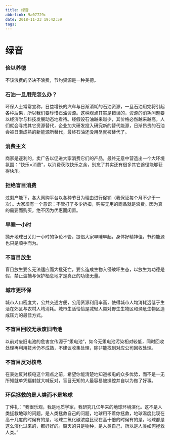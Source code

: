 ```yaml
---
title: 绿音
abbrlink: 9a07729c
date: 2018-11-23 19:42:59
tags:
---
```


# 绿音 

### 俭以养德
不该浪费的坚决不浪费，节约资源是一种美德。

### 石油一旦用完怎么办？
环保人士常常宣称，日益增长的汽车与日渐消耗的石油资源，一旦石油用完将引起各种后果，所以我们要珍惜石油资源。这种观点其实是错误的，资源的消耗问题要以经济学与科技发展动态地看待。经假设石油越来越少，其价格必然越来越高，人们就会寻找其它资源替代，企业加大研发投入研究新的替代能源，日渐昂贵的石油会被日渐成熟的新能源所替代，最终石油还没用尽就被替代了。

### 消费主义
商家是逐利的，卖广告以促进大家消费它们的产品，最终无意中营造出一个大环境氛围：“快乐=消费”，以消费获取快乐之余，别忘了其实还有很多其它途径能够获得快乐。

### 拒绝盲目消费
过剩产能下，各大网购平台以各种节日为理由进行促销（我保证每个月不少于一次）。大家须有一个意识：不管打了多少折扣，购买无用的商品就是浪费。因为真的需要而购买，绝不因为优惠而闲置。

### 早睡一小时
抛开地球日关灯一小时的争论不管，提倡大家早睡早起，身体好精神佳，节约能源也只是顺手而为。

### 不盲目放生
盲目放生要么无法适应而大批死亡，要么造成生物入侵破坏生态，以放生为功德是假，禁止滥捕与保护栖息地才是真正的功德无量。

### 城市更环保
城市人口密度大，公共交通方便，公用资源利用率高，使得城市人均消耗远低于生活在郊区与农村人均消耗。城市生活恰恰是减轻人类对野生生物区和濒危生物区造成压力的最佳方式。

### 不盲目回收无汞废旧电池 
以前对废旧电池的危害宣传源于“汞电池”，如今无汞电池污染相对较低，同时回收处理再利用技术仍不成熟，不建议收集处理，除非能找到对应公司回收处理。

### 不盲目反对核电
在表达反对核电这个观点之前，希望你能清楚地知道核电的众多优势，而不是一无所知就单凭辐射就大喊反对，盲目无知的人最容易被操控并自以为做了好事。

### 环保拯救的是人类而不是地球
丁仲礼：“我很乐观，我是地质学家，我研究几亿年来的地球环境演化。这不是人类拯救地球的问题，是人类拯救自己的问题，地球用不着你拯救，地球温度比现在高十几度的时候有的是，地球二氧化碳浓度比现在高十倍的时候有的是，地球都是这么演化过来的，都好好的。毁灭的只是物种，是人类自己，所以是人类如何拯救人类。”


